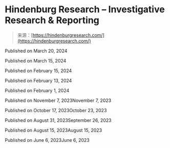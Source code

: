 <!--yml
category: 未分类
date: 2024-05-27 15:04:14
-->

# Hindenburg Research – Investigative Research & Reporting

> 来源：[https://hindenburgresearch.com/](https://hindenburgresearch.com/)

Published on March 20, 2024

Published on March 15, 2024

Published on February 15, 2024

Published on February 13, 2024

Published on February 1, 2024

Published on November 7, 2023November 7, 2023

Published on October 17, 2023October 23, 2023

Published on August 31, 2023September 26, 2023

Published on August 15, 2023August 15, 2023

Published on June 6, 2023June 6, 2023